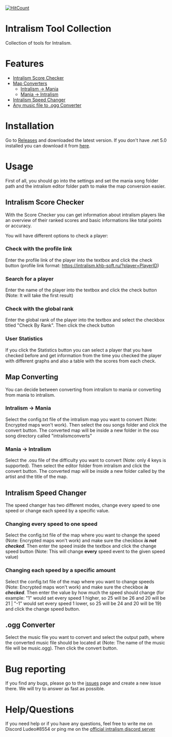 [![HitCount](http://hits.dwyl.com/Ludeo/intralism-tool-collection.svg)](http://hits.dwyl.com/Ludeo/intralism-tool-collection)
# Intralism Tool Collection
Collection of tools for Intralism.

# Features
- [Intralism Score Checker](#intralism-score-checker)
- [Map Converters](#map-converting)
  - [Intralism -> Mania](#intralism---mania)
  - [Mania -> Intralism](#mania---intralism)
- [Intralism Speed Changer](#intralism-speed-changer)
- [Any music file to .ogg Converter](#.ogg-converter)

# Installation
Go to [Releases](https://github.com/Ludeo/intralism-tool-collection/releases/latest) and downloaded the latest version. If you don't have .net 5.0 installed you can download it from [here](https://dotnet.microsoft.com/download/dotnet/5.0).

# Usage
First of all, you should go into the settings and set the mania song folder path and the intralism editor folder path to make the map conversion easier.

## Intralism Score Checker
With the Score Checker you can get information about intralism players like an overview of their ranked scores and basic informations like total points or accuracy.

You will have different options to check a player:

### Check with the profile link
Enter the profile link of the player into the textbox and click the check button 
(profile link format: https://intralism.khb-soft.ru/?player=PlayerID)

### Search for a player
Enter the name of the player into the textbox and click the check button (Note: It will take the first result) 

### Check with the global rank
Enter the global rank of the player into the textbox and select the checkbox titled "Check By Rank". Then click the check button

### User Statistics
If you click the Statistics button you can select a player that you have checked before and get information from the time you checked the player with different graphs and also a table with the scores from each check.

## Map Converting
You can decide between converting from intralism to mania or converting from mania to intralism.

### Intralism -> Mania
Select the config.txt file of the intralism map you want to convert (Note: Encrypted maps won't work). Then select the osu songs folder and click the convert button. The converted map will be inside a new folder in the osu song directory called "intralismconverts"

### Mania -> Intralism
Select the .osu file of the difficulty you want to convert (Note: only 4 keys is supported). Then select the editor folder from intralism and click the convert button. The converted map will be inside a new folder called by the artist and the title of the map.

## Intralism Speed Changer
The speed changer has two different modes, change every speed to one speed or change each speed by a specific value.

### Changing every speed to one speed
Select the config.txt file of the map where you want to change the speed (Note: Encrypted maps won't work) and make sure the checkbox ***is not checked***. Then enter the speed inside the textbox and click the change speed button (Note: This will change **every** speed event to the given speed value)

### Changing each speed by a specific amount
Select the config.txt file of the map where you want to change speeds (Note: Encrypted maps won't work) and make sure the checkbox ***is checked***. Then enter the value by how much the speed should change (for example: "1" would set every speed 1 higher, so 25 will be 26 and 20 will be 21 | "-1" would set every speed 1 lower, so 25 will be 24 and 20 will be 19) and click the change speed button.

## .ogg Converter
Select the music file you want to convert and select the output path, where the converted music file should be located at (Note: The name of the music file will be music.ogg). Then click the convert button.

# Bug reporting
If you find any bugs, please go to the [issues](https://github.com/Ludeo/intralism-tool-collection/issues) page and create a new issue there. We will try to answer as fast as possible.

# Help/Questions
If you need help or if you have any questions, feel free to write me on Discord Ludeo#8554 or ping me on the [official intralism discord server](https://discord.gg/intralism)
